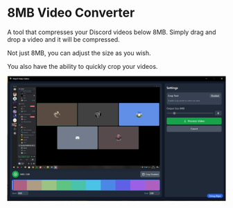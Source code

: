 # 8MB Video Converter

A tool that compresses your Discord videos below 8MB. Simply drag and drop a video and it will be compressed.

Not just 8MB, you can adjust the size as you wish.

You also have the ability to quickly crop your videos.

![1](./assets/1.png)
